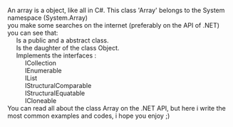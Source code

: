 An array is a object, like all in C#. This class 'Array' belongs to the System namespace (System.Array)  
you make some searches on the internet (preferably on the  API of .NET) you can see that:  
&nbsp;&nbsp;&nbsp;&nbsp;&nbsp;Is a public and a abstract class.  
&nbsp;&nbsp;&nbsp;&nbsp;&nbsp;Is the daughter of the class Object.  
&nbsp;&nbsp;&nbsp;&nbsp;&nbsp;Implements the interfaces :  
&nbsp;&nbsp;&nbsp;&nbsp;&nbsp;&nbsp;&nbsp;&nbsp;&nbsp;&nbsp;ICollection  
&nbsp;&nbsp;&nbsp;&nbsp;&nbsp;&nbsp;&nbsp;&nbsp;&nbsp;&nbsp;IEnumerable  
&nbsp;&nbsp;&nbsp;&nbsp;&nbsp;&nbsp;&nbsp;&nbsp;&nbsp;&nbsp;IList  
&nbsp;&nbsp;&nbsp;&nbsp;&nbsp;&nbsp;&nbsp;&nbsp;&nbsp;&nbsp;IStructuralComparable  
&nbsp;&nbsp;&nbsp;&nbsp;&nbsp;&nbsp;&nbsp;&nbsp;&nbsp;&nbsp;IStructuraIEquatable  
&nbsp;&nbsp;&nbsp;&nbsp;&nbsp;&nbsp;&nbsp;&nbsp;&nbsp;&nbsp;ICloneable  
You can read all about the class Array on the .NET API, but here i write the most common examples and codes,
i hope you enjoy ;)
